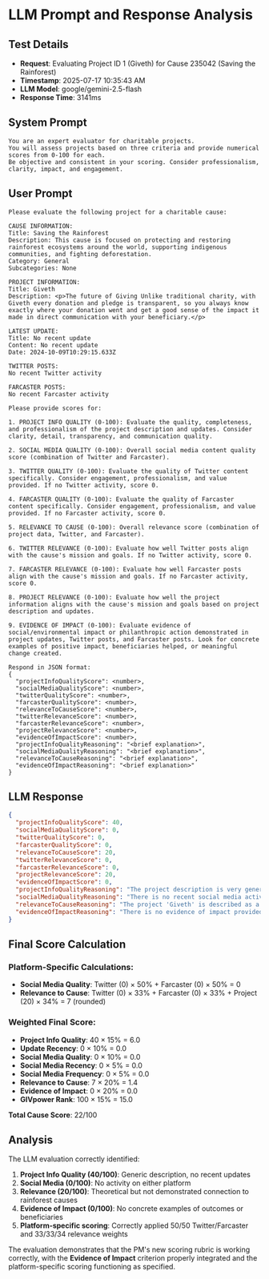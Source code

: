 # LLM Prompt and Response Analysis

## Test Details
- **Request**: Evaluating Project ID 1 (Giveth) for Cause 235042 (Saving the Rainforest)
- **Timestamp**: 2025-07-17 10:35:43 AM
- **LLM Model**: google/gemini-2.5-flash
- **Response Time**: 3141ms

## System Prompt

```
You are an expert evaluator for charitable projects. 
You will assess projects based on three criteria and provide numerical scores from 0-100 for each.
Be objective and consistent in your scoring. Consider professionalism, clarity, impact, and engagement.
```

## User Prompt

```
Please evaluate the following project for a charitable cause:

CAUSE INFORMATION:
Title: Saving the Rainforest
Description: This cause is focused on protecting and restoring rainforest ecosystems around the world, supporting indigenous communities, and fighting deforestation.
Category: General
Subcategories: None

PROJECT INFORMATION:
Title: Giveth
Description: <p>The future of Giving Unlike traditional charity, with Giveth every donation and pledge is transparent, so you always know exactly where your donation went and get a good sense of the impact it made in direct communication with your beneficiary.</p>

LATEST UPDATE:
Title: No recent update
Content: No recent update
Date: 2024-10-09T10:29:15.633Z

TWITTER POSTS:
No recent Twitter activity

FARCASTER POSTS:
No recent Farcaster activity

Please provide scores for:

1. PROJECT INFO QUALITY (0-100): Evaluate the quality, completeness, and professionalism of the project description and updates. Consider clarity, detail, transparency, and communication quality.

2. SOCIAL MEDIA QUALITY (0-100): Overall social media content quality score (combination of Twitter and Farcaster).

3. TWITTER QUALITY (0-100): Evaluate the quality of Twitter content specifically. Consider engagement, professionalism, and value provided. If no Twitter activity, score 0.

4. FARCASTER QUALITY (0-100): Evaluate the quality of Farcaster content specifically. Consider engagement, professionalism, and value provided. If no Farcaster activity, score 0.

5. RELEVANCE TO CAUSE (0-100): Overall relevance score (combination of project data, Twitter, and Farcaster).

6. TWITTER RELEVANCE (0-100): Evaluate how well Twitter posts align with the cause's mission and goals. If no Twitter activity, score 0.

7. FARCASTER RELEVANCE (0-100): Evaluate how well Farcaster posts align with the cause's mission and goals. If no Farcaster activity, score 0.

8. PROJECT RELEVANCE (0-100): Evaluate how well the project information aligns with the cause's mission and goals based on project description and updates.

9. EVIDENCE OF IMPACT (0-100): Evaluate evidence of social/environmental impact or philanthropic action demonstrated in project updates, Twitter posts, and Farcaster posts. Look for concrete examples of positive impact, beneficiaries helped, or meaningful change created.

Respond in JSON format:
{
  "projectInfoQualityScore": <number>,
  "socialMediaQualityScore": <number>,
  "twitterQualityScore": <number>,
  "farcasterQualityScore": <number>,
  "relevanceToCauseScore": <number>,
  "twitterRelevanceScore": <number>,
  "farcasterRelevanceScore": <number>,
  "projectRelevanceScore": <number>,
  "evidenceOfImpactScore": <number>,
  "projectInfoQualityReasoning": "<brief explanation>",
  "socialMediaQualityReasoning": "<brief explanation>",
  "relevanceToCauseReasoning": "<brief explanation>",
  "evidenceOfImpactReasoning": "<brief explanation>"
}
```

## LLM Response

```json
{
  "projectInfoQualityScore": 40,
  "socialMediaQualityScore": 0,
  "twitterQualityScore": 0,
  "farcasterQualityScore": 0,
  "relevanceToCauseScore": 20,
  "twitterRelevanceScore": 0,
  "farcasterRelevanceScore": 0,
  "projectRelevanceScore": 20,
  "evidenceOfImpactScore": 0,
  "projectInfoQualityReasoning": "The project description is very generic and lacks specific details about 'Giveth' beyond being a transparent giving platform. There's no recent update, which significantly impacts the score for completeness and transparency.",
  "socialMediaQualityReasoning": "There is no recent social media activity on either Twitter or Farcaster, resulting in a score of 0.",
  "relevanceToCauseReasoning": "The project 'Giveth' is described as a general giving platform. While it could theoretically be used for rainforest causes, there is no specific mention or indication that it is tailored to or actively supports 'Saving the Rainforest'. Its relevance is purely theoretical and not demonstrated.",
  "evidenceOfImpactReasoning": "There is no evidence of impact provided in the project description, updates, or social media. The description focuses on the platform's features (transparency) rather than specific outcomes or beneficiaries. The lack of recent updates and social media activity further contributes to a score of 0."
}
```

## Final Score Calculation

### Platform-Specific Calculations:
- **Social Media Quality**: Twitter (0) × 50% + Farcaster (0) × 50% = 0
- **Relevance to Cause**: Twitter (0) × 33% + Farcaster (0) × 33% + Project (20) × 34% = 7 (rounded)

### Weighted Final Score:
- **Project Info Quality**: 40 × 15% = 6.0
- **Update Recency**: 0 × 10% = 0.0
- **Social Media Quality**: 0 × 10% = 0.0
- **Social Media Recency**: 0 × 5% = 0.0
- **Social Media Frequency**: 0 × 5% = 0.0
- **Relevance to Cause**: 7 × 20% = 1.4
- **Evidence of Impact**: 0 × 20% = 0.0
- **GIVpower Rank**: 100 × 15% = 15.0

**Total Cause Score**: 22/100

## Analysis

The LLM evaluation correctly identified:

1. **Project Info Quality (40/100)**: Generic description, no recent updates
2. **Social Media (0/100)**: No activity on either platform
3. **Relevance (20/100)**: Theoretical but not demonstrated connection to rainforest causes
4. **Evidence of Impact (0/100)**: No concrete examples of outcomes or beneficiaries
5. **Platform-specific scoring**: Correctly applied 50/50 Twitter/Farcaster and 33/33/34 relevance weights

The evaluation demonstrates that the PM's new scoring rubric is working correctly, with the **Evidence of Impact** criterion properly integrated and the platform-specific scoring functioning as specified.